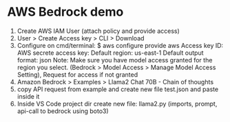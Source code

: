 # AWS Bedrock demo
1. Create AWS IAM User (attach policy and provide access)
2. User > Create Access key > CLI > Download
3. Configure on cmd/terminal:
   $ aws configure
   provide aws Access key ID:
   AWS secrete access key:
   Default region: us-east-1
   Default output format: json
Note: Make sure you have model access granted for the region you select. (Bedrock > Model Access > Manage Model Access Setting), Request for access if not granted
4. Amazon Bedrock > Examples > Llama2 Chat 70B - Chain of thoughts
5. copy API request from example and create new file test.json and paste inside it
6. Inside VS Code project dir create new file: llama2.py (imports, prompt, api-call to bedrock using boto3)
   
